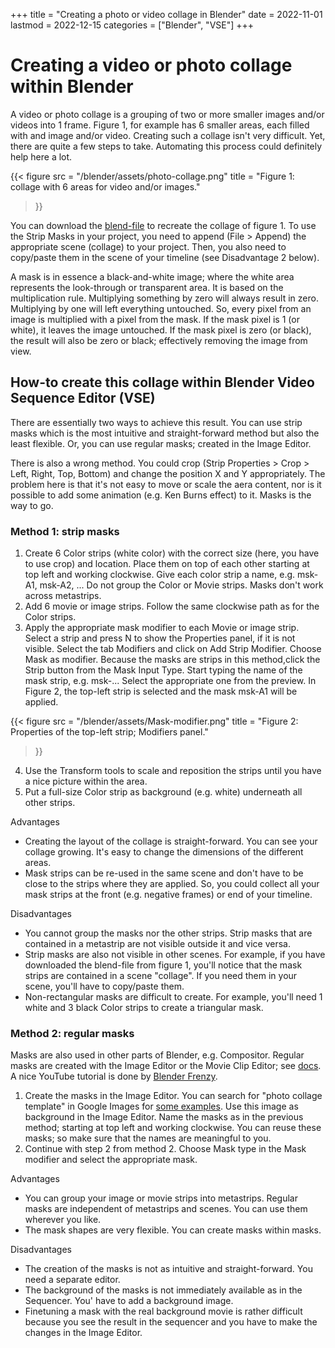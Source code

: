 +++
title = "Creating a photo or video collage in Blender"
date = 2022-11-01
lastmod = 2022-12-15
categories = ["Blender", "VSE"]
+++

# Creating a video or photo collage within Blender

A video or photo collage is a grouping of two or more smaller images and/or videos into 1 frame. Figure 1, for example has 6 smaller areas, each filled with and image and/or video. Creating such a collage isn't very difficult. Yet, there are quite a few steps to take. Automating this process could definitely help here a lot.


{{< figure
  src = "/blender/assets/photo-collage.png"
  title = "Figure 1: collage with 6 areas for video and/or images."
>}}

You can download the [blend-file](collage.blend) to recreate the collage of figure 1. To use the Strip Masks in your project, you need to append (File > Append) the appropriate scene (collage) to your project. Then, you also need to copy/paste them in the scene of your timeline (see Disadvantage 2 below).

A mask is in essence a black-and-white image; where the white area represents the look-through or transparent area. It is based on the multiplication rule. Multiplying something by zero will always result in zero. Multiplying by one will left everything untouched. So, every pixel from an image is multiplied with a pixel from the mask. If the mask pixel is 1 (or white), it leaves the image untouched. If the mask pixel is zero (or black), the result will also be zero or black; effectively removing the image from view.

## How-to create this collage within Blender Video Sequence Editor (VSE)

There are essentially two ways to achieve this result. You can use strip masks which is the most intuitive and straight-forward method but also the least flexible. Or, you can use regular masks; created in the Image Editor.

There is also a wrong method. You could crop (Strip Properties > Crop > Left, Right, Top, Bottom) and change the position X and Y appropriately. The problem here is that it's not easy to move or scale the aera content, nor is it possible to add some animation (e.g. Ken Burns effect) to it. Masks is the way to go.


### Method 1: strip masks

1. Create 6 Color strips (white color) with the correct size (here, you have to use crop) and location. Place them on top of each other starting at top left and working clockwise. Give each color strip a name, e.g. msk-A1, msk-A2, ...  Do not group the Color or Movie strips. Masks don't work across metastrips.
2. Add 6 movie or image strips. Follow the same clockwise path as for the Color strips.
3. Apply the appropriate mask modifier to each Movie or image strip. Select a strip and press N to show the Properties panel, if it is not visible. Select the tab Modifiers and click on Add Strip Modifier. Choose Mask as modifier. Because the masks are strips in this method,click the Strip button from the Mask Input Type. Start typing the name of the mask strip, e.g. msk-... Select the appropriate one from the preview. In Figure 2, the top-left strip is selected and the mask msk-A1 will be applied.

{{< figure
  src = "/blender/assets/Mask-modifier.png"
  title = "Figure 2: Properties of the top-left strip; Modifiers panel."
>}}

4. Use the Transform tools to scale and reposition the strips until you have a nice picture within the area.
5. Put a full-size Color strip as background (e.g. white) underneath all other strips.

Advantages
* Creating the layout of the collage is straight-forward. You can see your collage growing. It's easy to change the dimensions of the different areas.
* Mask strips can be re-used in the same scene and don't have to be close to the strips where they are applied. So, you could collect all your mask strips at the front (e.g. negative frames) or end of your timeline.

Disadvantages
* You cannot group the masks nor the other strips. Strip masks that are contained in a metastrip are not visible outside it and vice versa.
* Strip masks are also not visible in other scenes. For example, if you have downloaded the blend-file from figure 1, you'll notice that the mask strips are contained in a scene "collage". If you need them in your scene, you'll have to copy/paste them.
* Non-rectangular masks are difficult to create. For example, you'll need 1 white and 3 black Color strips to create a triangular mask. 

### Method 2: regular masks

Masks are also used in other parts of Blender, e.g. Compositor. Regular masks are created with the Image Editor or the Movie Clip Editor; see [docs](https://docs.blender.org/manual/en/latest/movie_clip/masking/introduction.html). A nice YouTube tutorial is done by [Blender Frenzy](https://www.youtube.com/watch?v=ix8tmIdLRZg).

1. Create the masks in the Image Editor. You can search for "photo collage template" in Google Images for [some examples](https://img.freepik.com/free-vector/black-photo-frame-collage-template_23-2147871137.jpg). Use this image as background in the Image Editor. Name the masks as in the previous method; starting at top left and working clockwise. You can reuse these masks; so make sure that the names are meaningful to you.
3. Continue with step 2 from method 2. Choose Mask type in the Mask modifier and select the appropriate mask.

Advantages
* You can group your image or movie strips into metastrips. Regular masks are independent of metastrips and scenes. You can use them wherever you like.
* The mask shapes are very flexible. You can create masks within masks.

Disadvantages
* The creation of the masks is not as intuitive and straight-forward. You need a separate editor.
* The background of the masks is not immediately available as in the Sequencer. You' have to add a background image.
* Finetuning a mask with the real background movie is rather difficult because you see the result in the sequencer and you have to make the changes in the Image Editor.



